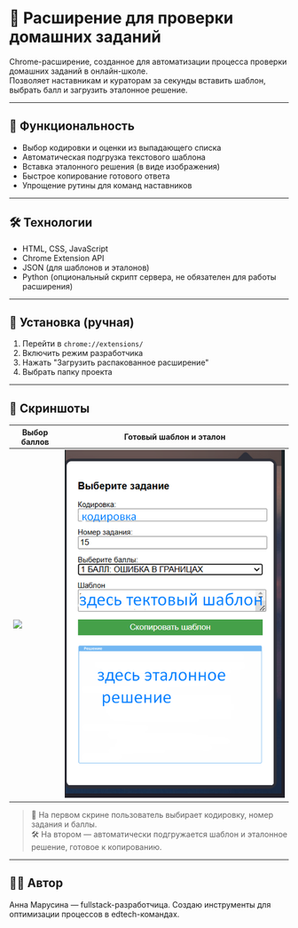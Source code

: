 
# 🧩 Расширение для проверки домашних заданий

Chrome-расширение, созданное для автоматизации процесса проверки домашних заданий в онлайн-школе.  
Позволяет наставникам и кураторам за секунды вставить шаблон, выбрать балл и загрузить эталонное решение.

---

## 📌 Функциональность

- Выбор кодировки и оценки из выпадающего списка
- Автоматическая подгрузка текстового шаблона
- Вставка эталонного решения (в виде изображения)
- Быстрое копирование готового ответа
- Упрощение рутины для команд наставников

---

## 🛠️ Технологии

- HTML, CSS, JavaScript
- Chrome Extension API
- JSON (для шаблонов и эталонов)
- Python (опциональный скрипт сервера, не обязателен для работы расширения)

---

## 🚀 Установка (ручная)

1. Перейти в `chrome://extensions/`
2. Включить режим разработчика
3. Нажать "Загрузить распакованное расширение"
4. Выбрать папку проекта

---

## 📸 Скриншоты

| Выбор баллов | Готовый шаблон и эталон |
|--------------|--------------------------|
| ![](screenshots/choosing_task_.png) | ![](screenshots/template_ready_to_be_copied.png) |

> 🧠 На первом скрине пользователь выбирает кодировку, номер задания и баллы.  
> 🛠 На втором — автоматически подгружается шаблон и эталонное решение, готовое к копированию.

---

## 🙋‍♀️ Автор

Анна Марусина — fullstack-разработчица. Создаю инструменты для оптимизации процессов в edtech-командах.
